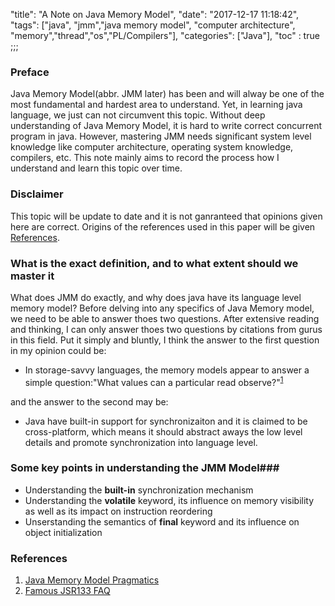 "title": "A Note on Java Memory Model",
"date": "2017-12-17 11:18:42",
"tags": ["java", "jmm","java memory model", "computer architecture", "memory","thread","os","PL/Compilers"],
"categories": ["Java"],
"toc" : true
;;;



### Preface 
Java Memory Model(abbr. JMM later) has been and will alway be one of the most fundamental and hardest area to understand. Yet, in learning java language, we just can not circumvent this topic. Without deep understanding of Java Memory Model, it is hard to write correct concurrent program in java. <!-- more -->However, mastering JMM needs significant system level knowledge like computer architecture, operating system knowledge, compilers, etc. This note mainly aims to record the process how I understand and learn this topic over time. 

### Disclaimer
This topic will be update to date and it is not ganranteed that opinions given here are correct. Origins of the references used in this paper will be given [References](#references). 


### What is the exact definition, and to what extent should we master it
What does JMM do exactly, and why does java have its language level memory model? Before delving into any specifics of Java Memory model, we need to be able to answer thoes two questions. After extensive reading and thinking, I can only answer thoes two questions by citations from gurus in this field. Put it simply and bluntly, I think the answer to the first question in my opinion could be:

* In storage-savvy languages, the memory models appear to answer a simple question:"What values can a particular read observe?"<sup>[1](#ref-1)</sup>

and the answer to the second may be:

* Java have built-in support for synchronizaiton and it is claimed to be cross-platform, which means it should abstract aways the low level details and promote synchronization into language level.

### Some key points in understanding the JMM Model###
* Understanding the **built-in** synchronization mechanism
* Understanding the **volatile** keyword, its influence on memory visibility as well as its impact on instruction reordering
* Unserstanding the semantics of **final** keyword and its influence on object initialization



<a name="references"></a>
### References
1. <a name="ref-1" href="https://shipilev.net/blog/2014/jmm-pragmatics/">Java Memory Model Pragmatics</a>
2. <a name="ref-2" href="http://www.cs.umd.edu/~pugh/java/memoryModel/jsr-133-faq.html">Famous JSR133 FAQ</a>
